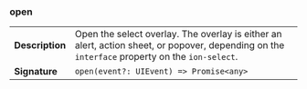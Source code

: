 

### open

| | |
| --- | --- |
| **Description** | Open the select overlay. The overlay is either an alert, action sheet, or popover, depending on the `interface` property on the `ion-select`. |
| **Signature** | `open(event?: UIEvent) => Promise<any>` |



